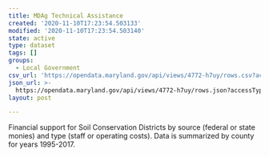 ```yaml
---
title: MDAg Technical Assistance
created: '2020-11-10T17:23:54.503133'
modified: '2020-11-10T17:23:54.503140'
state: active
type: dataset
tags: []
groups:
  - Local Government
csv_url: 'https://opendata.maryland.gov/api/views/4772-h7uy/rows.csv?accessType=DOWNLOAD'
json_url: >-
  https://opendata.maryland.gov/api/views/4772-h7uy/rows.json?accessType=DOWNLOAD
layout: post

---
```

Financial support for Soil Conservation Districts by source (federal or state monies) and type (staff or operating costs). Data is summarized by county for years 1995-2017.
